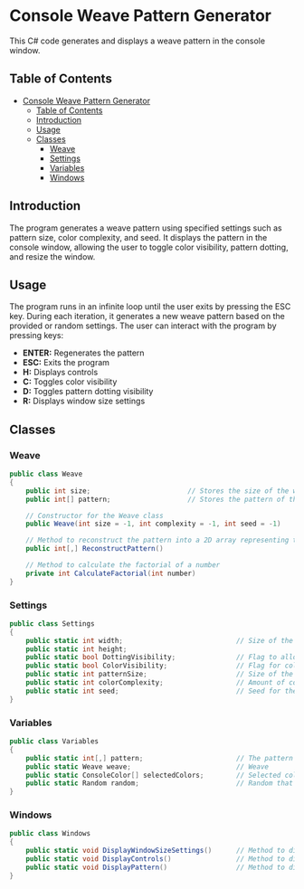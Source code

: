 # Console Weave Pattern Generator

This C# code generates and displays a weave pattern in the console window.

## Table of Contents
- [Console Weave Pattern Generator](#console-weave-pattern-generator)
  - [Table of Contents](#table-of-contents)
  - [Introduction](#introduction)
  - [Usage](#usage)
  - [Classes](#classes)
    - [Weave](#weave)
    - [Settings](#settings)
    - [Variables](#variables)
    - [Windows](#windows)

## Introduction

The program generates a weave pattern using specified settings such as pattern size, color complexity, and seed. It displays the pattern in the console window, allowing the user to toggle color visibility, pattern dotting, and resize the window.

## Usage

The program runs in an infinite loop until the user exits by pressing the ESC key. During each iteration, it generates a new weave pattern based on the provided or random settings. The user can interact with the program by pressing keys:
- **ENTER:** Regenerates the pattern
- **ESC:** Exits the program
- **H:** Displays controls
- **C:** Toggles color visibility
- **D:** Toggles pattern dotting visibility
- **R:** Displays window size settings

## Classes

### Weave

```csharp
public class Weave
{
    public int size;                        // Stores the size of the weave
    public int[] pattern;                   // Stores the pattern of the weave

    // Constructor for the Weave class
    public Weave(int size = -1, int complexity = -1, int seed = -1)

    // Method to reconstruct the pattern into a 2D array representing the woven pattern
    public int[,] ReconstructPattern()

    // Method to calculate the factorial of a number
    private int CalculateFactorial(int number)
}
```
### Settings

```csharp
public class Settings
{
    public static int width;                            // Size of the window
    public static int height;
    public static bool DottingVisibility;               // Flag to allow dotted tiles 
    public static bool ColorVisibility;                 // Flag for color/black-white
    public static int patternSize;                      // Size of the pattern
    public static int colorComplexity;                  // Amount of colors
    public static int seed;                             // Seed for the Random
}
```
### Variables

```csharp
public class Variables
{
    public static int[,] pattern;                       // The pattern
    public static Weave weave;                          // Weave 
    public static ConsoleColor[] selectedColors;        // Selected colors for this pattern
    public static Random random;                        // Random that is used through out the code
}
```
### Windows

```csharp
public class Windows
{
    public static void DisplayWindowSizeSettings()      // Method to display window size settings
    public static void DisplayControls()                // Method to display controls
    public static void DisplayPattern()                 // Method to display the weave pattern
}
```